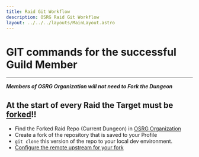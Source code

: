 ```yaml
---
title: Raid Git Workflow
description: OSRG Raid Git Workflow
layout: ../../../layouts/MainLayout.astro
---
```


# GIT commands for the successful Guild Member

---

**_Members of OSRG Organization will not need to Fork the Dungeon_**

## At the start of every Raid the **Target** must be [forked](https://guides.github.com/activities/forking/)!!

- Find the Forked Raid Repo (Current Dungeon) in [OSRG Organization](https://github.com/OpenSourceRaidGuild)
- Create a fork of the repository that is saved to your Profile
- `git clone` this version of the repo to your local dev environment.
- [Configure the remote upstream for your fork](https://docs.github.com/en/github/collaborating-with-issues-and-pull-requests/configuring-a-remote-for-a-fork)

